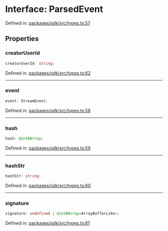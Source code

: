 # Interface: ParsedEvent

Defined in: [packages/sdk/src/types.ts:57](https://github.com/towns-protocol/towns/blob/0db1fd0ac7258e8db8cedfb6183e8eade8284fa1/packages/sdk/src/types.ts#L57)

## Properties

### creatorUserId

```ts
creatorUserId: string;
```

Defined in: [packages/sdk/src/types.ts:62](https://github.com/towns-protocol/towns/blob/0db1fd0ac7258e8db8cedfb6183e8eade8284fa1/packages/sdk/src/types.ts#L62)

***

### event

```ts
event: StreamEvent;
```

Defined in: [packages/sdk/src/types.ts:58](https://github.com/towns-protocol/towns/blob/0db1fd0ac7258e8db8cedfb6183e8eade8284fa1/packages/sdk/src/types.ts#L58)

***

### hash

```ts
hash: Uint8Array;
```

Defined in: [packages/sdk/src/types.ts:59](https://github.com/towns-protocol/towns/blob/0db1fd0ac7258e8db8cedfb6183e8eade8284fa1/packages/sdk/src/types.ts#L59)

***

### hashStr

```ts
hashStr: string;
```

Defined in: [packages/sdk/src/types.ts:60](https://github.com/towns-protocol/towns/blob/0db1fd0ac7258e8db8cedfb6183e8eade8284fa1/packages/sdk/src/types.ts#L60)

***

### signature

```ts
signature: undefined | Uint8Array<ArrayBufferLike>;
```

Defined in: [packages/sdk/src/types.ts:61](https://github.com/towns-protocol/towns/blob/0db1fd0ac7258e8db8cedfb6183e8eade8284fa1/packages/sdk/src/types.ts#L61)
